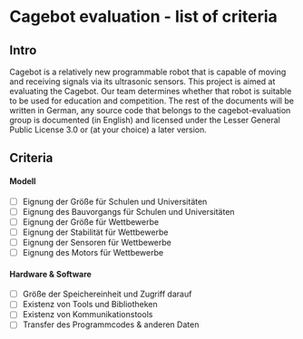 # Cagebot evaluation - list of criteria
## Intro
Cagebot is a relatively new programmable robot that is capable of moving and receiving signals via its ultrasonic sensors. This project is aimed at evaluating the Cagebot. Our team determines whether that robot is suitable to be used for education and competition. The rest of the documents will be written in German, any source code that belongs to the cagebot-evaluation group is documented (in English) and licensed under the Lesser General Public License 3.0 or (at your choice) a later version.

## Criteria
#### Modell
* [ ] Eignung der Größe für Schulen und Universitäten
* [ ] Eignung des Bauvorgangs für Schulen und Universitäten
* [ ] Eignung der Größe für Wettbewerbe
* [ ] Eignung der Stabilität für Wettbewerbe
* [ ] Eignung der Sensoren für Wettbewerbe
* [ ] Eignung des Motors für Wettbewerbe

#### Hardware & Software
* [ ] Größe der Speichereinheit und Zugriff darauf
* [ ] Existenz von Tools und Bibliotheken
* [ ] Existenz von Kommunikationstools
* [ ] Transfer des Programmcodes & anderen Daten
